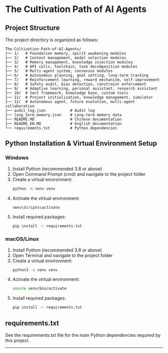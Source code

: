 # The Cultivation Path of AI Agents

## Project Structure

The project directory is organized as follows:

```
The-Cultivation-Path-of-AI-Agents/
├── 1/   # Foundation memory, spirit awakening modules
├── 2/   # Context management, model selection modules
├── 3/   # Memory management, knowledge injection modules
├── 4/   # API calls, toolchain, task decomposition modules
├── 5/   # Multi-agent system, consensus modules
├── 6/   # Autonomous planning, goal setting, long-term tracking
├── 7/   # Reinforcement learning, reward mechanism, self-improvement
├── 8/   # Safety audit, bias detection, constraint enforcement
├── 9/   # Adaptive learning, personal assistant, research assistant
├── 10/  # Sect framework, knowledge base, custom tools
├── 11/  # Project initialization, knowledge management, simulator
├── 12/  # Autonomous agent, future evolution, multi-agent collaboration
├── audit_log.json           # Audit log
├── long_term_memory.json    # Long-term memory data
├── README.MD                # Chinese documentation
├── README_EN.MD             # English documentation
└── requirements.txt         # Python dependencies
```

## Python Installation & Virtual Environment Setup

### Windows
1. Install Python (recommended 3.8 or above)
2. Open Command Prompt (cmd) and navigate to the project folder
3. Create a virtual environment:
   ```cmd
   python -m venv venv
   ```
4. Activate the virtual environment:
   ```cmd
   venv\Scripts\activate
   ```
5. Install required packages:
   ```cmd
   pip install -r requirements.txt
   ```

### macOS/Linux
1. Install Python (recommended 3.8 or above)
2. Open Terminal and navigate to the project folder
3. Create a virtual environment:
   ```bash
   python3 -m venv venv
   ```
4. Activate the virtual environment:
   ```bash
   source venv/bin/activate
   ```
5. Install required packages:
   ```bash
   pip install -r requirements.txt
   ```

## requirements.txt
See the requirements.txt file for the main Python dependencies required by this project.

---
